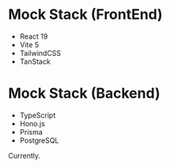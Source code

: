 # Mock Stack (FrontEnd)

- React 19
- Vite 5
- TailwindCSS
- TanStack

# Mock Stack (Backend)

- TypeScript
- Hono.js
- Prisma
- PostgreSQL

Currently.
